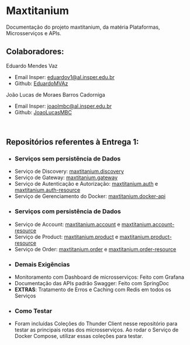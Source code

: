 # Maxtitanium

Documentação do projeto maxtitanium, da matéria Plataformas, Microsserviços e APIs.

Colaboradores:
---
Eduardo Mendes Vaz
- Email Insper: eduardov1@al.insper.edu.br
- Github: [EduardoMVAz](https://github.com/EduardoMVAz)


João Lucas de Moraes Barros Cadorniga
- Email Insper: joaolmbc@al.insper.edu.br
- Github: [JoaoLucasMBC](https://github.com/JoaoLucasMBC)

<br>

Repositórios referentes à Entrega 1:
---
- ### Serviços sem persistência de Dados
- Serviço de Discovery: [maxtitanium.discovery](https://github.com/EduardoMVAz/maxtitanium.discovery)
- Serviço de Gateway: [maxtitanium.gateway](https://github.com/EduardoMVAz/maxtitanium.gateway)
- Serviço de Autenticação e Autorização: [maxtitanium.auth](https://github.com/JoaoLucasMBC/maxtitanium.auth) e [maxtitanium.auth-resource](https://github.com/JoaoLucasMBC/maxtitanium.auth-resource)
- Serviço de Gerenciamento do Docker: [maxtitanium.docker-api](https://github.com/JoaoLucasMBC/maxtitanium.docker-api)
- ### Serviços com persistência de Dados
- Serviço de Account: [maxtitanium.account](https://github.com/JoaoLucasMBC/maxtitanium.account) e [maxtitanium.account-resource](https://github.com/EduardoMVAz/maxtitanium.account-resource)
- Serviço de Product: [maxtitanium.product](https://github.com/JoaoLucasMBC/maxtitanium.product) e [maxtitanium.product-resource](https://github.com/JoaoLucasMBC/maxtitanium.product-resource)
- Serviço de Order: [maxtitanium.order](https://github.com/EduardoMVAz/maxtitanium.order) e [maxtitanium.order-resource](https://github.com/EduardoMVAz/maxtitanium.order-resource)
- ### Demais Exigências
- Monitoramento com Dashboard de microsserviços: Feito com Grafana
- Documentação das APIs padrão Swagger: Feito com SpringDoc
- **EXTRAS**: Tratamento de Erros e Caching com Redis em todos os Serviços
- ### Como Testar
- Foram incluídas Coleções do Thunder Client nesse repositório para testar as principais rotas dos microsserviços. Ao rodar o Serviço de Docker Compose, utilizar essas coleções para testar.